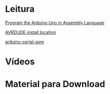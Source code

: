 # Leitura

[Program the Arduino Uno in Assembly Language](https://micropi.wordpress.com/2021/03/23/program-the-arduino-uno-in-assembly-language/)

[AVRDUDE install location](https://forum.arduino.cc/t/avrdude-install-location/532406)

[arduino-serial-asm](https://github.com/pearsonalan/arduino-serial-asm/tree/master)

# Vídeos

# Material para Download
